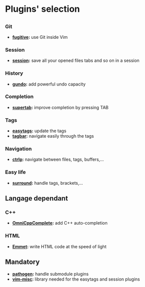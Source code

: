 # Plugins' selection

##

### Git
- **[fugitive](https://github.com/tpope/vim-fugitive):**        use Git inside Vim

### Session
- **[session](https://github.com/xolox/vim-session):**          save all your opened files tabs and so on in a session

### History
- **[gundo](https://github.com/sjl/gundo.vim):**            add powerful undo capacity

### Completion
- **[supertab](https://github.com/ervandew/supertab):**         improve completion by pressing TAB

### Tags
- **[easytags](https://github.com/vim-scripts/easytags.vim):**         update the tags
- **[tagbar](https://github.com/majutsushi/tagbar):**           navigate easily through the tags

### Navigation
- **[ctrlp](https://github.com/kien/ctrlp.vim):**            navigate between files, tags, buffers,...

### Easy life
- **[surround](https://github.com/vim-scripts/surround.vim):**         handle tags, brackets,...

## Langage dependant

### C++
- **[OmniCppComplete](https://github.com/vim-scripts/OmniCppComplete):**  add C++ auto-completion

### HTML
- **[Emmet](https://github.com/vim-scripts/Emmet.vim):**            write HTML code at the speed of light

## Mandatory
- **[pathogen](https://github.com/tpope/vim-pathogen):**         handle submodule plugins
- **[vim-misc](https://github.com/vim-scripts/vim-misc):**         library needed for the easytags and session plugins
